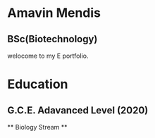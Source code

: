 # Amavin Mendis
## BSc(Biotechnology)
welocome to my E portfolio.

# Education
## G.C.E. Adavanced Level (2020)
** Biology Stream **
